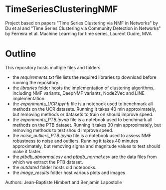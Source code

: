 # TimeSeriesClusteringNMF
Project based on papers "Time Series Clustering via NMF in Networks" by Du et al and "Time Series Clustering via Community Detection in Networks" by Ferreira et al. Machine Learning for time series, Laurent Oudre, MVA

# Outline

This repository hosts multiple files and folders.

- the *requirements.txt* file lists the required libraries tp download before running the repository.
- the *libraries* folder hosts the implementation of clustering algorithms, including NMF variants, DeepNMF variants, Node2Vec and LINE implementation
- the *experiments_UCR.ipynb* file is a notebook used to benchmark all methods on the UCR datasets. Running it takes 40 min approximately, but removing methods or datasets to train on should improve speed.
- the *experiments_PTB.ipynb* file is a notebook used to benchmark all methods on the PTB dataset. Running it takes 30 min approximately, but removing methods to test should improve speed.
- the *noise_outliers_PTB.ipynb* file is a notebook used to assess NMF robustness to noise and outliers. Running it takes 40 minutes approximately, but removing sigma and magnitude values to test should make it faster.
- the *ptbdb_abnormal.csv* and *ptbdb_normal.csv* are the data files from which we extract the PTB dataset.
- the *outdated* folder hosts old notebooks.
- the *image_results* folder host various plots and images

Authors: Jean-Baptiste Himbert and Benjamin Lapostolle